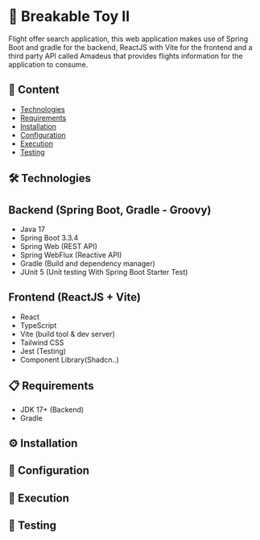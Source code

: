 # 🚀 Breakable Toy II
Flight offer search application, this web application makes use of Spring Boot and gradle for the backend, ReactJS with Vite for the frontend and a third party API called Amadeus that provides flights information for the application to consume.

## 📌 Content
- [Technologies](#technologies)
- [Requirements](#requirements)
- [Installation](#installation)
- [Configuration](#configuration)
- [Execution](#execution)
- [Testing](#testing)

## 🛠 Technologies

## Backend (Spring Boot, Gradle - Groovy)
- Java 17
- Spring Boot 3.3.4
- Spring Web (REST API)
- Spring WebFlux (Reactive API)
- Gradle (Build and dependency manager)
- JUnit 5 (Unit testing With Spring Boot Starter Test)

## Frontend (ReactJS + Vite)
- React 
- TypeScript
- Vite (build tool & dev server)
- Tailwind CSS
- Jest (Testing)
- Component Library(Shadcn..)

## 📋 Requirements
- JDK 17+ (Backend)
- Gradle

## ⚙ Installation

## 🔧 Configuration

## 🚀 Execution

## 🧪 Testing
